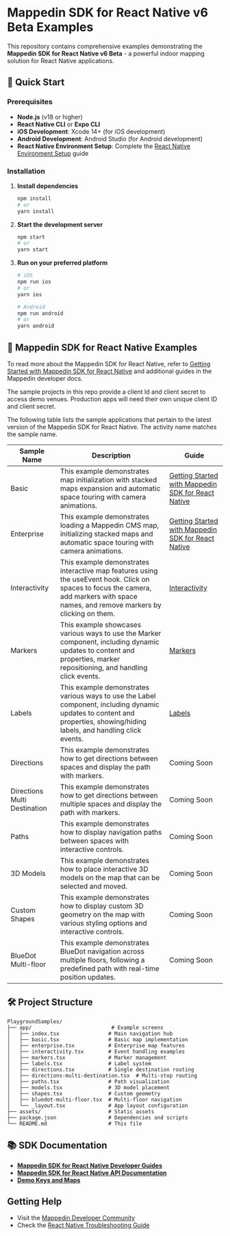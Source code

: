# Mappedin SDK for React Native v6 Beta Examples

This repository contains comprehensive examples demonstrating the **Mappedin SDK for React Native v6 Beta** - a powerful indoor mapping solution for React Native applications.

## 🚀 Quick Start

### Prerequisites

- **Node.js** (v18 or higher)
- **React Native CLI** or **Expo CLI**
- **iOS Development**: Xcode 14+ (for iOS development)
- **Android Development**: Android Studio (for Android development)
- **React Native Environment Setup**: Complete the [React Native Environment Setup](https://reactnative.dev/docs/environment-setup) guide

### Installation

1. **Install dependencies**

   ```bash
   npm install
   # or
   yarn install
   ```

2. **Start the development server**

   ```bash
   npm start
   # or
   yarn start
   ```

3. **Run on your preferred platform**

   ```bash
   # iOS
   npm run ios
   # or
   yarn ios

   # Android
   npm run android
   # or
   yarn android
   ```

## 📱 Mappedin SDK for React Native Examples

To read more about the Mappedin SDK for React Native, refer to [Getting Started with Mappedin SDK for React Native](https://developer.mappedin.com/react-native-sdk/getting-started) and additional guides in the Mappedin developer docs.

The sample projects in this repo provide a client Id and client secret to access demo venues. Production apps will need their own unique client ID and client secret.

The following table lists the sample applications that pertain to the latest version of the Mappedin SDK for React Native. The activity name matches the sample name.

| **Sample Name**              | **Description**                                                                                                                                                                        | **Guide**                                                                                                             |
| ---------------------------- | -------------------------------------------------------------------------------------------------------------------------------------------------------------------------------------- | --------------------------------------------------------------------------------------------------------------------- |
| Basic                        | This example demonstrates map initialization with stacked maps expansion and automatic space touring with camera animations.                                                           | [Getting Started with Mappedin SDK for React Native](https://developer.mappedin.com/react-native-sdk/getting-started) |
| Enterprise                   | This example demonstrates loading a Mappedin CMS map, initializing stacked maps and automatic space touring with camera animations.                                                    | [Getting Started with Mappedin SDK for React Native](https://developer.mappedin.com/react-native-sdk/getting-started) |
| Interactivity                | This example demonstrates interactive map features using the useEvent hook. Click on spaces to focus the camera, add markers with space names, and remove markers by clicking on them. | [Interactivity](https://developer.mappedin.com/react-native-sdk/interactivity)                                        |
| Markers                      | This example showcases various ways to use the Marker component, including dynamic updates to content and properties, marker repositioning, and handling click events.                 | [Markers](https://developer.mappedin.com/react-native-sdk/markers)                                                    |
| Labels                       | This example demonstrates various ways to use the Label component, including dynamic updates to content and properties, showing/hiding labels, and handling click events.              | [Labels](https://developer.mappedin.com/react-native-sdk/labels)                                                      |
| Directions                   | This example demonstrates how to get directions between spaces and display the path with markers.                                                                                      | Coming Soon                                                                                                           |
| Directions Multi Destination | This example demonstrates how to get directions between multiple spaces and display the path with markers.                                                                             | Coming Soon                                                                                                           |
| Paths                        | This example demonstrates how to display navigation paths between spaces with interactive controls.                                                                                    | Coming Soon                                                                                                           |
| 3D Models                    | This example demonstrates how to place interactive 3D models on the map that can be selected and moved.                                                                                | Coming Soon                                                                                                           |
| Custom Shapes                | This example demonstrates how to display custom 3D geometry on the map with various styling options and interactive controls.                                                          | Coming Soon                                                                                                           |
| BlueDot Multi-floor          | This example demonstrates BlueDot navigation across multiple floors, following a predefined path with real-time position updates.                                                      | Coming Soon                                                                                                           |

## 🛠️ Project Structure

```
PlaygroundSamples/
├── app/                          # Example screens
│   ├── index.tsx                # Main navigation hub
│   ├── basic.tsx                # Basic map implementation
│   ├── enterprise.tsx           # Enterprise map features
│   ├── interactivity.tsx        # Event handling examples
│   ├── markers.tsx              # Marker management
│   ├── labels.tsx               # Label system
│   ├── directions.tsx           # Single destination routing
│   ├── directions-multi-destination.tsx  # Multi-stop routing
│   ├── paths.tsx                # Path visualization
│   ├── models.tsx               # 3D model placement
│   ├── shapes.tsx               # Custom geometry
│   ├── bluedot-multi-floor.tsx  # Multi-floor navigation
│   └── _layout.tsx              # App layout configuration
├── assets/                      # Static assets
├── package.json                 # Dependencies and scripts
└── README.md                    # This file
```

## 📚 SDK Documentation

- **[Mappedin SDK for React Native Developer Guides](https://developer.mappedin.com/react-native-sdk/getting-started)**
- **[Mappedin SDK for React Native API Documentation](https://docs.mappedin.com/react-native-sdk-api/v6/latest/)**
- **[Demo Keys and Maps](https://developer.mappedin.com/docs/demo-keys-and-maps)**

## Getting Help

- Visit the [Mappedin Developer Community](https://community.mappedin.com/)
- Check the [React Native Troubleshooting Guide](https://reactnative.dev/docs/troubleshooting)

